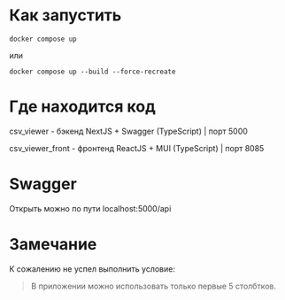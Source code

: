 # Как запустить 

`docker compose up`

или 

`docker compose up --build --force-recreate`

# Где находится код

csv_viewer - бэкенд NextJS + Swagger (TypeScript) | порт 5000

csv_viewer_front - фронтенд ReactJS + MUI (TypeScript) | порт 8085

# Swagger

Открыть можно по пути localhost:5000/api

# Замечание

К сожалению не успел выполнить условие: 
> В приложении можно использовать только первые 5 столбтков.
